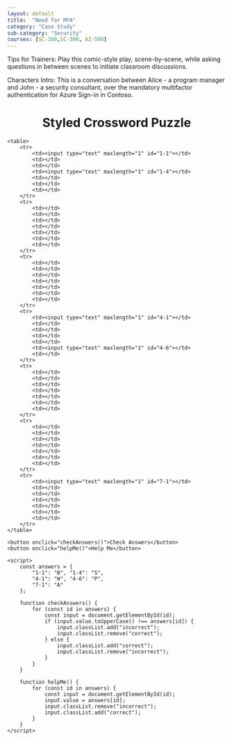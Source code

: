 ```yaml
---
layout: default
title:  "Need for MFA"
category: "Case Study"
sub-category: "Security"
courses: [SC-200,SC-300, AZ-500]
---
```


Tips for Trainers: Play this comic-style play, scene-by-scene, while asking questions in between scenes to initiate classroom discussions.

Characters Intro: This is a conversation between Alice - a program manager and John - a security consultant, over the mandatory multifactor authentication for Azure Sign-in in Contoso.



<html lang="en">
<head>
    <meta charset="UTF-8">
    <meta name="viewport" content="width=device-width, initial-scale=1.0">
    <title>Styled Crossword Puzzle</title>
    <style>
        table {
            border-collapse: collapse;
            margin: 20px auto;
        }
        td {
            border: 2px solid #333; /* Darker border */
            width: 40px; /* Larger cells */
            height: 40px;
            text-align: center;
            background-color: #f9f9f9; /* Light grey background */
        }
        input {
            width: 100%;
            height: 100%;
            text-align: center;
            border: none;
            font-size: 18px; /* Larger font size */
            font-weight: bold; /* Bold text */
            background-color: transparent;
        }
        .incorrect {
            background-color: #ffcccc; /* Light red background for incorrect answers */
        }
        .correct {
            background-color: #ccffcc; /* Light green background for correct answers */
        }
        button {
            display: block;
            margin: 20px auto;
            padding: 10px 20px;
            font-size: 16px;
            cursor: pointer;
            border: none;
            background-color: #007bff;
            color: white;
            border-radius: 5px;
        }
        button:hover {
            background-color: #0056b3;
        }
    </style>
</head>
<body>
    <h1 style="text-align: center;">Styled Crossword Puzzle</h1>

    <table>
        <tr>
            <td><input type="text" maxlength="1" id="1-1"></td>
            <td></td>
            <td></td>
            <td><input type="text" maxlength="1" id="1-4"></td>
            <td></td>
            <td></td>
            <td></td>
        </tr>
        <tr>
            <td></td>
            <td></td>
            <td></td>
            <td></td>
            <td></td>
            <td></td>
            <td></td>
        </tr>
        <tr>
            <td></td>
            <td></td>
            <td></td>
            <td></td>
            <td></td>
            <td></td>
            <td></td>
        </tr>
        <tr>
            <td><input type="text" maxlength="1" id="4-1"></td>
            <td></td>
            <td></td>
            <td></td>
            <td></td>
            <td><input type="text" maxlength="1" id="4-6"></td>
            <td></td>
        </tr>
        <tr>
            <td></td>
            <td></td>
            <td></td>
            <td></td>
            <td></td>
            <td></td>
            <td></td>
        </tr>
        <tr>
            <td></td>
            <td></td>
            <td></td>
            <td></td>
            <td></td>
            <td></td>
            <td></td>
        </tr>
        <tr>
            <td><input type="text" maxlength="1" id="7-1"></td>
            <td></td>
            <td></td>
            <td></td>
            <td></td>
            <td></td>
            <td></td>
        </tr>
    </table>

    <button onclick="checkAnswers()">Check Answers</button>
    <button onclick="helpMe()">Help Me</button>

    <script>
        const answers = {
            "1-1": "B", "1-4": "S",
            "4-1": "W", "4-6": "P",
            "7-1": "A"
        };

        function checkAnswers() {
            for (const id in answers) {
                const input = document.getElementById(id);
                if (input.value.toUpperCase() !== answers[id]) {
                    input.classList.add("incorrect");
                    input.classList.remove("correct");
                } else {
                    input.classList.add("correct");
                    input.classList.remove("incorrect");
                }
            }
        }

        function helpMe() {
            for (const id in answers) {
                const input = document.getElementById(id);
                input.value = answers[id];
                input.classList.remove("incorrect");
                input.classList.add("correct");
            }
        }
    </script>
</body>
</html>
